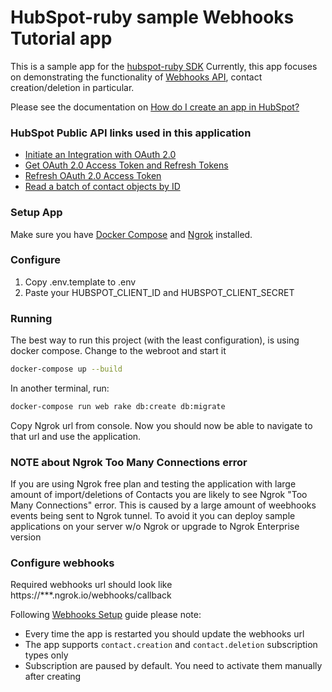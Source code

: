 # HubSpot-ruby sample Webhooks Tutorial app

This is a sample app for the [hubspot-ruby SDK](../../../../)
Currently, this app focuses on demonstrating the functionality of [Webhooks API](https://developers.hubspot.com/docs-beta/crm/extensions), contact creation/deletion in particular.

Please see the documentation on [How do I create an app in HubSpot?](https://developers.hubspot.com/docs/faq/how-do-i-create-an-app-in-hubspot)

### HubSpot Public API links used in this application

  - [Initiate an Integration with OAuth 2.0](https://developers.hubspot.com/docs/methods/oauth2/initiate-oauth-integration)
  - [Get OAuth 2.0 Access Token and Refresh Tokens](https://developers.hubspot.com/docs/methods/oauth2/get-access-and-refresh-tokens)
  - [Refresh OAuth 2.0 Access Token](https://developers.hubspot.com/docs/methods/oauth2/refresh-access-token)
  - [Read a batch of contact objects by ID](https://developers.hubspot.com/docs-beta/crm/contacts)

### Setup App

Make sure you have [Docker Compose](https://docs.docker.com/compose/) and [Ngrok](https://ngrok.com/) installed.

### Configure

1. Copy .env.template to .env
2. Paste your HUBSPOT_CLIENT_ID and HUBSPOT_CLIENT_SECRET

### Running

The best way to run this project (with the least configuration), is using docker compose. Change to the webroot and start it

```bash
docker-compose up --build
```
In another terminal, run:
```bash
docker-compose run web rake db:create db:migrate
```

Copy Ngrok url from console. Now you should now be able to navigate to that url and use the application.

### NOTE about Ngrok Too Many Connections error

If you are using Ngrok free plan and testing the application with large amount of import/deletions of Contacts you are likely to see Ngrok "Too Many Connections" error.
This is caused by a large amount of weebhooks events being sent to Ngrok tunnel. To avoid it you can deploy sample applications on your server w/o Ngrok or upgrade to Ngrok Enterprise version

### Configure webhooks

Required webhooks url should look like https://***.ngrok.io/webhooks/callback

Following [Webhooks Setup](https://developers.hubspot.com/docs/methods/webhooks/webhooks-overview) guide please note:

- Every time the app is restarted you should update the webhooks url
- The app supports `contact.creation` and `contact.deletion` subscription types only
- Subscription are paused by default. You need to activate them manually after creating
